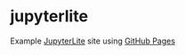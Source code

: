 # jupyterlite

Example [JupyterLite](https://jupyterlite.readthedocs.io/en/latest/) site using [GitHub Pages](https://pages.github.com/)
